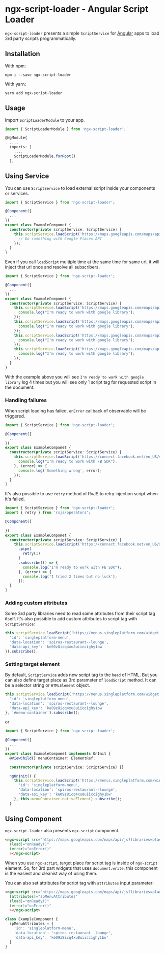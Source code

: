 # ngx-script-loader - Angular Script Loader

`ngx-script-loader` presents a simple `ScriptService` for [Angular](https://angular.io) apps to load 3rd party scripts programmatically.

## Installation

With npm:
```
npm i --save ngx-script-loader
```

With yarn:
```
yarn add ngx-script-loader
```

## Usage

Import `ScriptLoaderModule` to your app.

```ts
import { ScriptLoaderModule } from 'ngx-script-loader';

@NgModule{
  ....
  imports: [
    ...,
    ScriptLoaderModule.forRoot()
  ],
```

## Using Service

You can use `ScriptService` to load external script inside your components or services.

```ts
import { ScriptService } from 'ngx-script-loader';

@Component({
  ...
})
export class ExampleComponet {
  constructor(private scriptService: ScriptService) {
    this.scriptService.loadScript('https://maps.googleapis.com/maps/api/js?libraries=places').subscribe(() => {
      // Do something with Google Places API
    });
  }
}
```

Even if you call `loadScript` multiple time at the same time for same url, it will inject that url once and resolve all subscribers.

```ts
import { ScriptService } from 'ngx-script-loader';

@Component({
  ...
})
export class ExampleComponet {
  constructor(private scriptService: ScriptService) {
    this.scriptService.loadScript('https://maps.googleapis.com/maps/api/js?libraries=places').subscribe(() => {
      console.log("I'm ready to work with google library");
    });
    this.scriptService.loadScript('https://maps.googleapis.com/maps/api/js?libraries=places').subscribe(() => {
      console.log("I'm ready to work with google library");
    });
    this.scriptService.loadScript('https://maps.googleapis.com/maps/api/js?libraries=places').subscribe(() => {
      console.log("I'm ready to work with google library");
    });
    this.scriptService.loadScript('https://maps.googleapis.com/maps/api/js?libraries=places').subscribe(() => {
      console.log("I'm ready to work with google library");
    });
  }
}
```

With the example above you will see `I'm ready to work with google library` log 4 times but you will see only 1 script tag for requested script in the document.

### Handling failures

When script loading has failed, `onError` callback of observable will be triggered.

```ts
import { ScriptService } from 'ngx-script-loader';

@Component({
  ...
})
export class ExampleComponet {
  constructor(private scriptService: ScriptService) {
    this.scriptService.loadScript('https://connect.facebook.net/en_US/sdk.js').subscribe(() => {
      console.log("I'm ready to work with FB SDK");
    }, (error) => {
      console.log('Something wrong', error);
    });
  }
}
```

It's also possible to use `retry` method of RxJS to retry injection script when it's failed.

```ts
import { ScriptService } from 'ngx-script-loader';
import { retry } from 'rxjs/operators';

@Component({
  ...
})
export class ExampleComponet {
  constructor(private scriptService: ScriptService) {
    this.scriptService.loadScript('https://connect.facebook.net/en_US/sdk.js')
      .pipe(
        retry(1)
      )
      .subscribe(() => {
        console.log("I'm ready to work with FB SDK");
      }, (error) => {
        console.log('I tried 2 times but no luck');
      });
  }
}
```

### Adding custom attributes

Some 3rd party libraries need to read some attributes from their script tag itself. It's also possible to add custom attributes to script tag with `ScriptService`:

```ts
this.scriptService.loadScript('https://menus.singleplatform.com/widget', {
  'id': 'singleplatform-menu',
  'data-location': 'spiros-restaurant--lounge',
  'data-api_key': 'ke09z8icq4xu8uiiccighy1bw'
}).subscribe();
```

### Setting target element

By default, `ScriptService` adds new script tag to the `head` of HTML. But you can also define target place as 3rd parameter of `loadScript` method. It can be a selector string or `HTMLElement` object.

```ts
this.scriptService.loadScript('https://menus.singleplatform.com/widget', {
  'id': 'singleplatform-menu',
  'data-location': 'spiros-restaurant--lounge',
  'data-api_key': 'ke09z8icq4xu8uiiccighy1bw'
}, '#menu-container').subscribe();
```

or

```ts
import { ScriptService } from 'ngx-script-loader';

@Component({
  ...
})
export class ExampleComponet implements OnInit {
  @ViewChild() menuContainer: ElementRef;

  constructor(private scriptService: ScriptService) {}

  ngOnInit() {
    this.scriptService.loadScript('https://menus.singleplatform.com/widget', {
      'id': 'singleplatform-menu',
      'data-location': 'spiros-restaurant--lounge',
      'data-api_key': 'ke09z8icq4xu8uiiccighy1bw'
    }, this.menuContainer.nativeElement).subscribe();
  }
```

## Using Component

`ngx-script-loader` also presents `ngx-script` component.

```html
<ngx-script src="https://maps.googleapis.com/maps/api/js?libraries=places"
  (load)="onReady()"
  (error)="onError()"
  ></ngx-script>
```

When you use `ngx-script`, target place for script tag is inside of `ngx-script` element. So, for 3rd part widgets that uses `document.write`, this component is the easiest and cleanist way of using them.

You can also set attributes for script tag with `attributes` input parameter:

```html
<ngx-script src="https://maps.googleapis.com/maps/api/js?libraries=places"
  [attributes]="spMenuAttributes"
  (load)="onReady()"
  (error)="onError()"
  ></ngx-script>
```

```ts
class ExampleComponent {
  spMenuAttributes = {
    'id': 'singleplatform-menu',
    'data-location': 'spiros-restaurant--lounge',
    'data-api_key': 'ke09z8icq4xu8uiiccighy1bw'
  }
}
```
